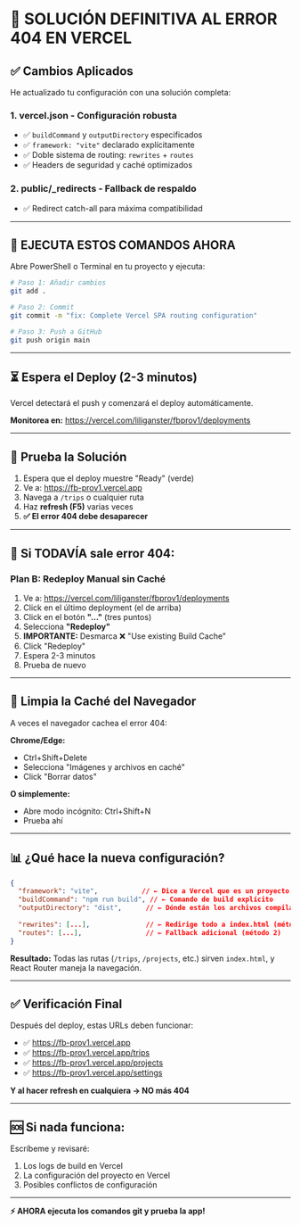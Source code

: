 # 🚨 SOLUCIÓN DEFINITIVA AL ERROR 404 EN VERCEL

## ✅ Cambios Aplicados

He actualizado tu configuración con una solución completa:

### 1. **vercel.json** - Configuración robusta
- ✅ `buildCommand` y `outputDirectory` especificados
- ✅ `framework: "vite"` declarado explícitamente
- ✅ Doble sistema de routing: `rewrites` + `routes`
- ✅ Headers de seguridad y caché optimizados

### 2. **public/_redirects** - Fallback de respaldo
- ✅ Redirect catch-all para máxima compatibilidad

---

## 🎯 EJECUTA ESTOS COMANDOS AHORA

Abre PowerShell o Terminal en tu proyecto y ejecuta:

```bash
# Paso 1: Añadir cambios
git add .

# Paso 2: Commit
git commit -m "fix: Complete Vercel SPA routing configuration"

# Paso 3: Push a GitHub
git push origin main
```

---

## ⏳ Espera el Deploy (2-3 minutos)

Vercel detectará el push y comenzará el deploy automáticamente.

**Monitorea en:** https://vercel.com/liliganster/fbprov1/deployments

---

## 🧪 Prueba la Solución

1. Espera que el deploy muestre "Ready" (verde)
2. Ve a: https://fb-prov1.vercel.app
3. Navega a `/trips` o cualquier ruta
4. Haz **refresh (F5)** varias veces
5. **✅ El error 404 debe desaparecer**

---

## 🔄 Si TODAVÍA sale error 404:

### Plan B: Redeploy Manual sin Caché

1. Ve a: https://vercel.com/liliganster/fbprov1/deployments
2. Click en el último deployment (el de arriba)
3. Click en el botón **"..."** (tres puntos)
4. Selecciona **"Redeploy"**
5. **IMPORTANTE:** Desmarca ❌ "Use existing Build Cache"
6. Click "Redeploy"
7. Espera 2-3 minutos
8. Prueba de nuevo

---

## 🧹 Limpia la Caché del Navegador

A veces el navegador cachea el error 404:

**Chrome/Edge:**
- Ctrl+Shift+Delete
- Selecciona "Imágenes y archivos en caché"
- Click "Borrar datos"

**O simplemente:**
- Abre modo incógnito: Ctrl+Shift+N
- Prueba ahí

---

## 📊 ¿Qué hace la nueva configuración?

```json
{
  "framework": "vite",           // ← Dice a Vercel que es un proyecto Vite
  "buildCommand": "npm run build", // ← Comando de build explícito
  "outputDirectory": "dist",      // ← Dónde están los archivos compilados
  
  "rewrites": [...],              // ← Redirige todo a index.html (método 1)
  "routes": [...],                // ← Fallback adicional (método 2)
}
```

**Resultado:** Todas las rutas (`/trips`, `/projects`, etc.) sirven `index.html`, y React Router maneja la navegación.

---

## ✅ Verificación Final

Después del deploy, estas URLs deben funcionar:
- ✅ https://fb-prov1.vercel.app
- ✅ https://fb-prov1.vercel.app/trips
- ✅ https://fb-prov1.vercel.app/projects
- ✅ https://fb-prov1.vercel.app/settings

**Y al hacer refresh en cualquiera → NO más 404**

---

## 🆘 Si nada funciona:

Escríbeme y revisaré:
1. Los logs de build en Vercel
2. La configuración del proyecto en Vercel
3. Posibles conflictos de configuración

---

**⚡ AHORA ejecuta los comandos git y prueba la app!**

